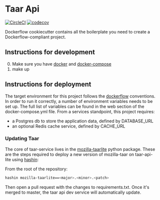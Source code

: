 # Taar Api

[![CircleCI](https://img.shields.io/circleci/project/github/mozilla/taar-api-lite/master.svg)](https://circleci.com/gh/mozilla/taar-api-lite)
[![codecov](https://codecov.io/gh/mozilla/taar-api-lite/branch/master/graph/badge.svg)](https://codecov.io/gh/mozilla/taar-api-lite)

Dockerflow cookiecutter contains all the boilerplate you need to create a Dockerflow-compliant project.


## Instructions for development

0. Make sure you have [docker](https://docker.io) and [docker-compose](https://github.com/docker/compose)
1. make up

## Instructions for deployment

The target environment for this project follows the [dockerflow](https://github.com/mozilla-services/Dockerflow) conventions.
In order to run it correctly, a number of environment variables needs to be set up.
The full list of variables can be found in the web section of the docker-compose.yml file.
From a services standpoint, this project requires:
 - a Postgres db to store the application data, defined by DATABASE_URL
 - an optional Redis cache service, defined by CACHE_URL

### Updating Taar

The core of taar-service lives in the [mozilla-taarlite](https://pypi.python.org/pypi/mozilla-taarlite) python package.
These are the steps required to deploy a new version of mozilla-taar on taar-api-lite using [hashin](https://pypi.python.org/pypi/hashin):

From the root of the repository:

```bash
hashin mozilla-taarlite==<major>.<minor>.<patch>
```
Then open a pull request with the changes to requirements.txt. Once it's merged to master, the taar api dev service will automatically
update.
